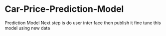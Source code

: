 # Car-Price-Prediction-Model
Prediction Model 
Next step is do user inter face then publish it 
fine tune this model using new data
